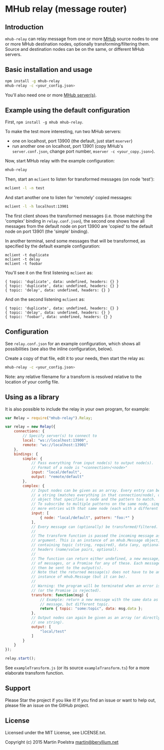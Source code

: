 # MHub relay (message router)

## Introduction

`mhub-relay` can relay message from one or more [MHub](https://github.com/poelstra/mhub) source nodes to one or more
MHub destination nodes, optionally transforming/filtering them.
Source and destination nodes can be on the same, or different MHub servers.

## Basic installation and usage

```sh
npm install -g mhub-relay
mhub-relay -c <your_config.json>
```

You'll also need one or more [MHub server(s)](https://github.com/poelstra/mhub).

## Example using the default configuration

First, `npm install -g mhub mhub-relay`.

To make the test more interesting, run two MHub servers:
* one on localhost, port 13900 (the default, just start `mserver`)
* run another one on localhost, port 13901 (copy MHub's `server.conf.json`, change port number, `mserver -c <your_copy.json>`).

Now, start MHub relay with the example configuration:
```sh
mhub-relay
```

Then, start an `mclient` to listen for transformed messages (on node 'test'):
```sh
mclient -l -n test
```

And start another one to listen for 'remotely' copied messages:
```sh
mclient -l -h localhost:13901
```

The first client shows the transformed messages (i.e. those matching the
'complex' binding in `relay.conf.json`), the second one shows how all messages
from the default node on port 13900 are 'copied' to the default node on port
13901 (the 'simple' binding).

In another terminal, send some messages that will be transformed, as specified
by the default example configuration:
```
mclient -t duplicate
mclient -t delay
mclient -t foobar
```

You'll see it on the first listening `mclient` as:
```
{ topic: 'duplicate', data: undefined, headers: {} }
{ topic: 'duplicate', data: undefined, headers: {} }
{ topic: 'delay', data: undefined, headers: {} }
```

And on the second listening `mclient` as:
```
{ topic: 'duplicate', data: undefined, headers: {} }
{ topic: 'delay', data: undefined, headers: {} }
{ topic: 'foobar', data: undefined, headers: {} }
```

## Configuration

See `relay.conf.json` for an example configuration, which shows all
possibilities (see also the inline configuration, below).

Create a copy of that file, edit it to your needs, then start the relay as:
```sh
mhub-relay -c <your_config.json>
```

Note: any relative filename for a transform is resolved relative to the location
of your config file.

## Using as a library

It is also possible to include the relay in your own program, for example:

```js
var Relay = require("mhub-relay").Relay;

var relay = new Relay({
	connections: {
		// Specify server(s) to connect to
		local: "ws://localhost:13900",
		remote: "ws://localhost:13901"
	},
	bindings: {
		simple: {
			// Pass everything from input node(s) to output node(s).
			// Format of a node is "<connection>/<node>"
			input: "local/default",
			output: "remote/default"
		},
		complex: {
			// Input nodes can be given as an array. Every entry can be either
			// a string (matches everything in that connection/node), or an
			// object that specifies a node and the pattern to match.
			// To subscribe to multiple patterns on the same node, simply pass
			// more entries with that same node (each with a different pattern).
			input: [
				{ node: "local/default", pattern: "foo:*" }
			],
			// Every message can (optionally) be transformed/filtered.
			//
			// The transform function is passed the incoming message as its
			// argument. This is an instance of an mhub.Message object,
			// containing topic (string, required), data (any, optional) and
			// headers (name/value pairs, optional).
			//
			// The function can return either undefined, a new message, an array
			// of messages, or a Promise for any of these. Each message will
			// then be sent to the output(s).
			// Note that the returned message(s) does not have to be an
			// instance of mhub.Message (but it can be).
			//
			// Warning: the program will be terminated when an error is thrown
			// (or the Promise is rejected).
			transform: function(msg) {
				// Example: return a new message with the same data as original
				// message, but different topic.
				return { topic: "some:topic", data: msg.data };
			},
			// Output nodes can again be given as an array (or directly as just
			// one string).
			output: [
				"local/test"
			]
		}
	}
});

relay.start();
```

See `exampleTransform.js` (or its source `exampleTransform.ts`) for a more
elaborate transform function.

## Support

Please Star the project if you like it!
If you find an issue or want to help out, please file an issue on the GitHub
project.

## License

Licensed under the MIT License, see LICENSE.txt.

Copyright (c) 2015 Martin Poelstra <martin@beryllium.net>
